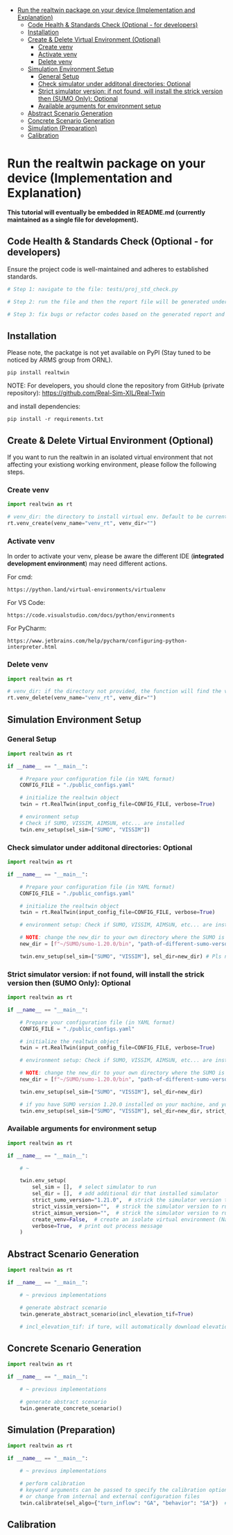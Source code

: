 - [Run the realtwin package on your device (Implementation and Explanation)](#run-the-realtwin-package-on-your-device-implementation-and-explanation)
  - [Code Health \& Standards Check (Optional - for developers)](#code-health--standards-check-optional---for-developers)
  - [Installation](#installation)
  - [Create \& Delete Virtual Environment (Optional)](#create--delete-virtual-environment-optional)
    - [Create venv](#create-venv)
    - [Activate venv](#activate-venv)
    - [Delete venv](#delete-venv)
  - [Simulation Environment Setup](#simulation-environment-setup)
    - [General Setup](#general-setup)
    - [Check simulator under additonal directories: Optional](#check-simulator-under-additonal-directories-optional)
    - [Strict simulator version: if not found, will install the strick version then (SUMO Only): Optional](#strict-simulator-version-if-not-found-will-install-the-strick-version-then-sumo-only-optional)
    - [Available arguments for environment setup](#available-arguments-for-environment-setup)
  - [Abstract Scenario Generation](#abstract-scenario-generation)
  - [Concrete Scenario Generation](#concrete-scenario-generation)
  - [Simulation (Preparation)](#simulation-preparation)
  - [Calibration](#calibration)

# Run the realtwin package on your device (Implementation and Explanation)

**This tutorial will eventually be embedded in README.md (currently maintained as a single file for development).**

## Code Health & Standards Check (Optional - for developers)

Ensure the project code is well-maintained and adheres to established standards.

```python
# Step 1: navigate to the file: tests/proj_std_check.py

# Step 2: run the file and then the report file will be generated under foldedr: docs/code_evaluation

# Step 3: fix bugs or refactor codes based on the generated report and push onto GitHub
```

## Installation

Please note, the packatge is not yet available on PyPI (Stay tuned to be noticed by ARMS group from ORNL).

`pip install realtwin `

NOTE: For developers, you should clone the repository from GitHub (private repository): https://github.com/Real-Sim-XIL/Real-Twin

and install dependencies:

`pip install -r requirements.txt`

## Create & Delete Virtual Environment (Optional)

If you want to run the realtwin in an isolated virtual environment that not affecting your existiong working environment, please follow the following steps.

### Create venv

```python
import realtwin as rt

# venv_dir: the directory to install virtual env. Default to be current folder
rt.venv_create(venv_name="venv_rt", venv_dir="")
```

### Activate venv

In order to activate your venv, please be aware the different IDE (**integrated development environment**) may need different actions.

For cmd:

    https://python.land/virtual-environments/virtualenv

For VS Code:

    https://code.visualstudio.com/docs/python/environments

For PyCharm:

    https://www.jetbrains.com/help/pycharm/configuring-python-interpreter.html

### Delete venv

```python
import realtwin as rt

# venv_dir: if the directory not provided, the function will find the venv under current folder
rt.venv_delete(venv_name="venv_rt", venv_dir="")
```

## Simulation Environment Setup

### General Setup

```python
import realtwin as rt

if __name__ == "__main__":

    # Prepare your configuration file (in YAML format)
    CONFIG_FILE = "./public_configs.yaml"

    # initialize the realtwin object
    twin = rt.RealTwin(input_config_file=CONFIG_FILE, verbose=True)

    # environment setup
    # Check if SUMO, VISSIM, AIMSUN, etc... are installed
    twin.env_setup(sel_sim=["SUMO", "VISSIM"])


```

### Check simulator under additonal directories: Optional

```python
import realtwin as rt

if __name__ == "__main__":

    # Prepare your configuration file (in YAML format)
    CONFIG_FILE = "./public_configs.yaml"

    # initialize the realtwin object
    twin = rt.RealTwin(input_config_file=CONFIG_FILE, verbose=True)

    # environment setup: Check if SUMO, VISSIM, AIMSUN, etc... are installed

    # NOTE: change the new_dir to your own directory where the SUMO is installed (multiple versions)
    new_dir = [f"~/SUMO/sumo-1.20.0/bin", "path-of-different-sumo-versons/bin",]

    twin.env_setup(sel_sim=["SUMO", "VISSIM"], sel_dir=new_dir) # Pls note, sel_dir should be a list
```

### Strict simulator version: if not found, will install the strick version then (SUMO Only): Optional

```python
import realtwin as rt

if __name__ == "__main__":

    # Prepare your configuration file (in YAML format)
    CONFIG_FILE = "./public_configs.yaml"

    # initialize the realtwin object
    twin = rt.RealTwin(input_config_file=CONFIG_FILE, verbose=True)

    # environment setup: Check if SUMO, VISSIM, AIMSUN, etc... are installed

    # NOTE: change the new_dir to your own directory where the SUMO is installed (multiple versions)
    new_dir = [f"~/SUMO/sumo-1.20.0/bin", "path-of-different-sumo-versons/bin",]

    twin.env_setup(sel_sim=["SUMO", "VISSIM"], sel_dir=new_dir)

    # if you have SUMO version 1.20.0 installed on your machine, and you want to run using version 1.21.0 (Not installed yet)
    twin.env_setup(sel_sim=["SUMO", "VISSIM"], sel_dir=new_dir, strict_sumo_version="1.21.0")
```

### Available arguments for environment setup

```python
import realtwin as rt

if __name__ == "__main__":

    # ~

    twin.env_setup(
        sel_sim = [],  # select simulator to run
        sel_dir = [],  # add additional dir that installed simulator
        strict_sumo_version="1.21.0",  # strick the simulator version to run
        strict_vissim_version="",  # strick the simulator version to run
        strict_aimsun_version="",  # strick the simulator version to run
        create_venv=False,  # create an isolate virtual environment (Navigate to: Create & Delete Virtual Environment)
        verbose=True,  # print out process message
    )

```

## Abstract Scenario Generation

```python
import realtwin as rt

if __name__ == "__main__":

    # ~ previous implementations

    # generate abstract scenario
    twin.generate_abstract_scenario(incl_elevation_tif=True)

    # incl_elevation_tif: if ture, will automatically download elevation file (.tif)
```

## Concrete Scenario Generation

```python
import realtwin as rt

if __name__ == "__main__":

    # ~ previous implementations

    # generate abstract scenario
    twin.generate_concrete_scenario()
```

## Simulation (Preparation)

```python
import realtwin as rt

if __name__ == "__main__":

    # ~ previous implementations

    # perform calibration
    # keyword arguments can be passed to specify the calibration options
    # or change from internal and external configuration files
    twin.calibrate(sel_algo={"turn_inflow": "GA", "behavior": "SA"})  # Available algos: GA, SA, TS
```

## Calibration
